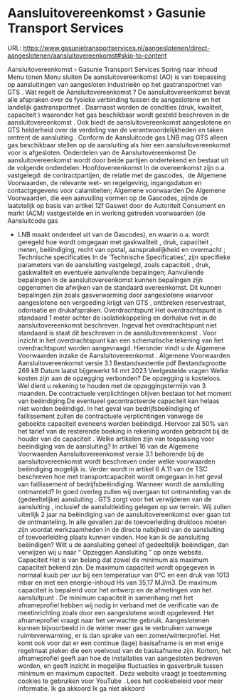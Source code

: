 # Aansluitovereenkomst › Gasunie Transport Services

URL: https://www.gasunietransportservices.nl/aangeslotenen/direct-aangeslotenen/aansluitovereenkomst#skip-to-content

Aansluitovereenkomst › Gasunie Transport Services
Spring naar inhoud
Menu tonen
Menu sluiten
De
aansluitovereenkomst
(AO) is van toepassing op aansluitingen van aangesloten industrieën op het
gastransportnet
van
GTS
.
Wat regelt de
Aansluitovereenkomst
?
De
aansluitovereenkomst
bevat alle afspraken over de
fysieke verbinding
tussen de
aangeslotene
en het
landelijk gastransportnet
. Daarnaast worden de condities (druk, kwaliteit,
capaciteit
) waaronder het
gas
beschikbaar wordt gesteld beschreven in de
aansluitovereenkomst
. Ook biedt de
aansluitovereenkomst
aangeslotene
en
GTS
helderheid over de verdeling van de verantwoordelijkheden en taken omtrent de
aansluiting
.
Conform de
Aansluitcode gas LNB
mag
GTS
alleen
gas
beschikbaar stellen op de
aansluiting
als hier een
aansluitovereenkomst
voor is afgesloten.
Onderdelen van de
Aansluitovereenkomst
De
aansluitovereenkomst
wordt door beide partijen ondertekend en bestaat uit de volgende onderdelen:
Hoofdovereenkomst
In de overeenkomst zijn o.a. vastgelegd: de contractpartijen, de relatie met de gascodes,  de Algemene Voorwaarden, de relevante wet- en regelgeving, ingangsdatum en contactgegevens voor calamiteiten;
Algemene voorwaarden
De Algemene Voorwaarden, die een aanvulling vormen op de Gascodes, zijnde de laatstelijk op basis van artikel 12f Gaswet door de Autoriteit Consument en markt (ACM) vastgestelde en in werking getreden voorwaarden (de Aansluitcode
gas
- LNB maakt onderdeel uit van de Gascodes), en waarin o.a. wordt geregeld hoe wordt omgegaan met
gaskwaliteit
, druk,
capaciteit
, meten, beëindiging, recht van opstal, aansprakelijkheid en
overmacht
;
Technische specificaties
In de ‘Technische Specificaties’, zijn specifieke parameters van de
aansluiting
vastgelegd, zoals
capaciteit
, druk,
gaskwaliteit
en eventuele aanvullende bepalingen;
Aanvullende bepalingen
In de
aansluitovereenkomst
kunnen bepalingen zijn opgenomen die afwijken van de standaard overeenkomst. Dit kunnen bepalingen zijn zoals gasverwarming door
aangeslotene
waarvoor
aangeslotene
een vergoeding krijgt van
GTS
, ontbreken reservestraat, odorisatie en drukafspraken.
Overdrachtspunt
Het
overdrachtspunt
is standaard 1 meter achter de isolatiekoppeling en derhalve niet in de
aansluitovereenkomst
beschreven. Ingeval het
overdrachtspunt
niet standaard is staat dit beschreven in de
aansluitovereenkomst
. Voor inzicht in het
overdrachtspunt
kan een schematische tekening van het
overdrachtspunt
worden aangevraagd.
Hieronder vindt u de Algemene Voorwaarden inzake de
Aansluitovereenkomst
.
Algemene Voorwaarden Aansluitovereenkomst versie 3.1
Bestandsextentie
pdf
Bestandsgrootte
269 kB
Datum laatst bijgewerkt
14 mrt 2023
Veelgestelde vragen
Welke kosten zijn aan de opzegging verbonden?
De opzegging is kosteloos. Wel dient u rekening te houden met de opzeggingstermijn van 3 maanden. De contractuele verplichtingen blijven bestaan tot het moment van beëindiging.De eventueel
gecontracteerde capaciteit
kan helaas niet worden beëindigd.
In het geval van bedrijfsbeëindiging of faillissement zullen de contractuele verplichtingen vanwege de geboekte
capaciteit
eveneens worden beëindigd. Hiervoor zal 50% van het tarief van de resterende boeking in rekening worden gebracht bij de houder van de
capaciteit
.
Welke artikelen zijn van toepassing voor beëindiging van de aansluiting?
In artikel 16 van de Algemene Voorwaarden
Aansluitovereenkomst
versie 3.1 behorende bij de
aansluitovereenkomst
wordt beschreven onder welke voorwaarden beëindiging mogelijk is.
Verder wordt in artikel 6 A.11 van de TSC beschreven hoe met
transportcapaciteit
wordt omgegaan in het geval van faillissement of bedrijfsbeëindiging.
Wanneer wordt de aansluiting ontmanteld?
In goed overleg zullen wij overgaan tot ontmanteling van de (gedeeltelijke)
aansluiting
.
GTS
zorgt voor het verwijderen van de
aansluiting
, inclusief de
aansluitleiding
gelegen op uw terrein. Wij zullen uiterlijk 2 jaar na beëindiging van de
aansluitovereenkomst
over gaan tot de ontmanteling.
In alle gevallen zal de toevoerleiding drukloos moeten zijn voordat werkzaamheden in de directe nabijheid van de
aansluiting
of toevoerleiding plaats kunnen vinden.
Hoe kan ik de aansluiting beëindigen?
Wilt u de
aansluiting
geheel of gedeeltelijk beëindigen, dan verwijzen wij u naar “
Opzeggen Aansluiting
” op onze website.
Capaciteit
Het is van belang dat zowel de minimum als maximum
capaciteit
bekend zijn. De maximum
capaciteit
wordt opgegeven in normaal kuub per
uur
bij een temperatuur van 0°C en een druk van 1013 mbar en met een energie-inhoud
Hs
van 35,17 MJ/m3. De maximum
capaciteit
is bepalend voor het ontwerp en de afmetingen van het
aansluitpunt
. De minimum
capaciteit
in samenhang met het afnameprofiel hebben wij nodig in verband met de verificatie van de
meetinrichting
zoals door een
aangeslotene
wordt opgeleverd.
Het afnameprofiel vraagt naar het verwachte gebruik. Aangeslotenen kunnen bijvoorbeeld in de winter meer
gas
te verbruiken vanwege ruimteverwarming, er is dan sprake van een zomer/winterprofiel. Het komt ook voor dat er een continue (lage) basisafname is en met enige regelmaat pieken die een veelvoud van de basisafname zijn.
Kortom, het afnameprofiel geeft aan hoe de installaties van aangesloten bedreven worden, en geeft inzicht in mogelijke fluctuaties in gasverbruik tussen minimum en maximum
capaciteit
.
Deze website vraagt je toestemming cookies te gebruiken voor
YouTube
. Lees het
cookiebeleid
voor meer informatie.
Ik ga akkoord
Ik ga niet akkoord
